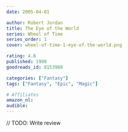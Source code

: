 ```yaml
---
date: 2005-04-01

author: Robert Jordan
title: The Eye of the World
series: Wheel of Time
series_order: 1
cover: wheel-of-time-1-eye-of-the-world.png

rating: 4.0
published: 1990
goodreads_id: 8153988

categories: ["Fantasy"]
tags: ["Fantasy", "Epic", "Magic"]

# Affiliates
amazon_nl: 
audible: 
---
```


// TODO: Write review
